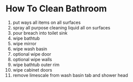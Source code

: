 # How To Clean Bathroom

1. put ways all items on all surfaces
1. spray all purpose cleaning liquid all on surfaces
1. pour breach into toilet sink
1. wipe bathtub
1. wipe mirror
1. wipe wash basin
1. optional wipe door
1. optional wipe walls
1. wipe bathtub outer rim
1. wipe cabinet doors
1. remove limescale from wash basin tab and shower head
